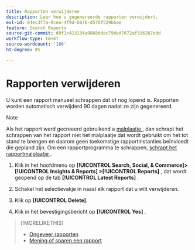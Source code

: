 ```yaml
---
title: Rapporten verwijderen
description: Leer hoe u gegenereerde rapporten verwijdert.
exl-id: 04ec3f7a-0cea-4f9d-bb76-d576f529b6ae
feature: Search Reports
source-git-commit: d0f1c413134a0868ddec79ded7672af316267edd
workflow-type: tm+mt
source-wordcount: '106'
ht-degree: 0%

---
```


# Rapporten verwijderen

U kunt een rapport manueel schrappen dat of nog lopend is. Rapporten worden automatisch verwijderd 90 dagen nadat ze zijn gegenereerd.

>[!NOTE]
>
>Als het rapport werd gecreeerd gebruikend a [ malplaatje ](/help/search-social-commerce/reports/automation/templates/template-about.md), dan schrapt het schrappen van het rapport niet het malplaatje dat wordt gebruikt om het tot stand te brengen en daarom geen toekomstige rapportinstanties beïnvloedt die gepland zijn. Om een rapportprogramma te schrappen, [ schrapt het rapportmalplaatje ](/help/search-social-commerce/reports/automation/templates/template-delete.md).

1. Klik in het hoofdmenu op **[!UICONTROL Search, Social, & Commerce]> [!UICONTROL Insights & Reports] >[!UICONTROL Reports]** , dat wordt geopend op de tab **[!UICONTROL Latest Reports]** .

1. Schakel het selectievakje in naast elk rapport dat u wilt verwijderen.

1. Klik op **[!UICONTROL Delete]**.

1. Klik in het bevestigingsbericht op **[!UICONTROL Yes]** .

>[!MORELIKETHIS]
>
>* [ Ongeveer rapporten ](/help/search-social-commerce/reports/report-about.md)
>* [ Mening of sparen een rapport ](/help/search-social-commerce/reports/management/report-view-save.md)
